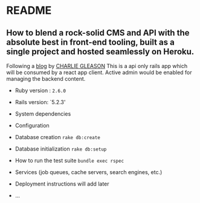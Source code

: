 # README
## How to blend a rock-solid CMS and API with the absolute best in front-end tooling, built as a single project and hosted seamlessly on Heroku.

Following a <a href='https://blog.heroku.com/a-rock-solid-modern-web-stack'>blog</a> by <a href='https://blog.heroku.com/authors/charlie-gleason'>CHARLIE GLEASON</a>
This is a api only rails app which will be consumed by a react app client.
Active admin would be enabled for managing the backend content.


* Ruby version : `2.6.0`
* Rails version: `5.2.3'

* System dependencies

* Configuration

* Database creation
`rake db:create`

* Database initialization
`rake db:setup`

* How to run the test suite
`bundle exec rspec`

* Services (job queues, cache servers, search engines, etc.)

* Deployment instructions
will add later
* ...
